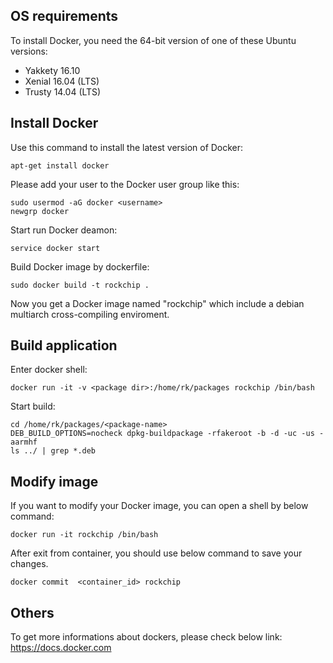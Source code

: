 ## OS requirements
To install Docker, you need the 64-bit version of one of these Ubuntu versions:

* Yakkety 16.10
* Xenial 16.04 (LTS)
* Trusty 14.04 (LTS)

## Install Docker
Use this command to install the latest version of Docker:

	apt-get install docker

Please add your user to the Docker user group like this:

	sudo usermod -aG docker <username>
	newgrp docker

Start run Docker deamon:

	service docker start

Build Docker image by dockerfile:

	sudo docker build -t rockchip .

Now you get a Docker image named "rockchip" which include a debian multiarch cross-compiling enviroment.

## Build application

Enter docker shell:

	docker run -it -v <package dir>:/home/rk/packages rockchip /bin/bash

Start build:

    cd /home/rk/packages/<package-name>
    DEB_BUILD_OPTIONS=nocheck dpkg-buildpackage -rfakeroot -b -d -uc -us -aarmhf
    ls ../ | grep *.deb

## Modify image

If you want to modify your Docker image, you can open a shell by below command:

	docker run -it rockchip /bin/bash

After exit from container, you should use below command to save your changes.

	docker commit  <container_id> rockchip
	
## Others

To get more informations about dockers, please check below link:
https://docs.docker.com
